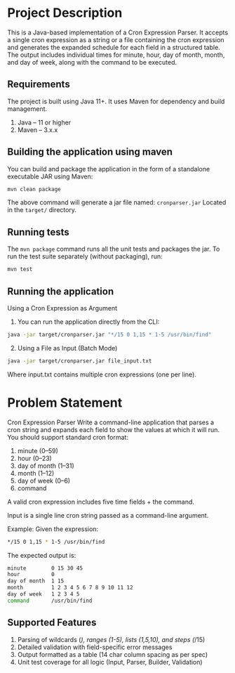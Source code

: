 # Project Description

This is a Java-based implementation of a Cron Expression Parser.
It accepts a single cron expression as a string or a file containing the cron expression and generates the expanded schedule for each field in a structured table. The output includes individual times for minute, hour, day of month, month, and day of week, along with the command to be executed.

## Requirements

The project is built using Java 11+. It uses Maven for dependency and build management.

1. Java – 11 or higher
2. Maven – 3.x.x

## Building the application using maven

You can build and package the application in the form of a standalone executable JAR using Maven:

```sh
mvn clean package
```

The above command will generate a jar file named:
`cronparser.jar`
Located in the `target/` directory.

## Running tests

The `mvn package` command runs all the unit tests and packages the jar.
To run the test suite separately (without packaging), run:

```sh
mvn test
```

## Running the application

Using a Cron Expression as Argument
1. You can run the application directly from the CLI:
```sh
java -jar target/cronparser.jar "*/15 0 1,15 * 1-5 /usr/bin/find"
```
2. Using a File as Input (Batch Mode)
```sh
java -jar target/cronparser.jar file_input.txt
```
Where input.txt contains multiple cron expressions (one per line).

# Problem Statement

Cron Expression Parser
Write a command-line application that parses a cron string and expands each field to show the values at which it will run.
You should support standard cron format:

1. minute (0–59)
2. hour (0–23)
3. day of month (1–31)
4. month (1–12)
5. day of week (0–6)
6. command

A valid cron expression includes five time fields + the command.

Input is a single line cron string passed as a command-line argument.

Example:
Given the expression:

```sh
*/15 0 1,15 * 1-5 /usr/bin/find
```
The expected output is:

```sh
minute        0 15 30 45
hour          0
day of month  1 15
month         1 2 3 4 5 6 7 8 9 10 11 12
day of week   1 2 3 4 5
command       /usr/bin/find
```

## Supported Features
1. Parsing of wildcards (*), ranges (1-5), lists (1,5,10), and steps (*/15)
2. Detailed validation with field-specific error messages
3. Output formatted as a table (14 char column spacing as per spec)
4. Unit test coverage for all logic (Input, Parser, Builder, Validation)